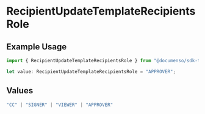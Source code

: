 # RecipientUpdateTemplateRecipientsRole

## Example Usage

```typescript
import { RecipientUpdateTemplateRecipientsRole } from "@documenso/sdk-typescript/models/operations";

let value: RecipientUpdateTemplateRecipientsRole = "APPROVER";
```

## Values

```typescript
"CC" | "SIGNER" | "VIEWER" | "APPROVER"
```